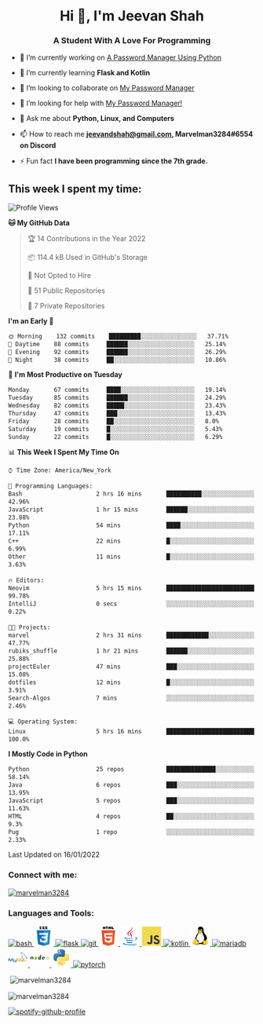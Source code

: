 <h1 align="center">Hi 👋, I'm Jeevan Shah</h1>
<h3 align="center">A Student With A Love For Programming</h3>

- 🔭 I’m currently working on [A Password Manager Using Python](https://github.com/marvelman3284/Python-Password-Manager)

- 🌱 I’m currently learning **Flask and Kotlin**

- 👯 I’m looking to collaborate on [My Password Manager](https://github.com/marvelman3284/Python-Password-Manager)

- 🤝 I’m looking for help with [My Password Manager!](https://github.com/marvelman3284/Python-Password-Manager)

- 💬 Ask me about **Python, Linux, and Computers**

- 📫 How to reach me **jeevandshah@gmail.com, Marvelman3284#6554 on Discord**

- ⚡ Fun fact **I have been programming since the 7th grade.**

## This week I spent my time:

<!--START_SECTION:waka-->
![Profile Views](http://img.shields.io/badge/Profile%20Views-1-blue)

**🐱 My GitHub Data** 

> 🏆 14 Contributions in the Year 2022
 > 
> 📦 114.4 kB Used in GitHub's Storage 
 > 
> 🚫 Not Opted to Hire
 > 
> 📜 51 Public Repositories 
 > 
> 🔑 7 Private Repositories  
 > 
**I'm an Early 🐤** 

```text
🌞 Morning    132 commits    █████████░░░░░░░░░░░░░░░░   37.71% 
🌆 Daytime    88 commits     ██████░░░░░░░░░░░░░░░░░░░   25.14% 
🌃 Evening    92 commits     ██████░░░░░░░░░░░░░░░░░░░   26.29% 
🌙 Night      38 commits     ██░░░░░░░░░░░░░░░░░░░░░░░   10.86%

```
📅 **I'm Most Productive on Tuesday** 

```text
Monday       67 commits     ████░░░░░░░░░░░░░░░░░░░░░   19.14% 
Tuesday      85 commits     ██████░░░░░░░░░░░░░░░░░░░   24.29% 
Wednesday    82 commits     █████░░░░░░░░░░░░░░░░░░░░   23.43% 
Thursday     47 commits     ███░░░░░░░░░░░░░░░░░░░░░░   13.43% 
Friday       28 commits     ██░░░░░░░░░░░░░░░░░░░░░░░   8.0% 
Saturday     19 commits     █░░░░░░░░░░░░░░░░░░░░░░░░   5.43% 
Sunday       22 commits     █░░░░░░░░░░░░░░░░░░░░░░░░   6.29%

```


📊 **This Week I Spent My Time On** 

```text
⌚︎ Time Zone: America/New_York

💬 Programming Languages: 
Bash                     2 hrs 16 mins       ██████████░░░░░░░░░░░░░░░   42.96% 
JavaScript               1 hr 15 mins        ██████░░░░░░░░░░░░░░░░░░░   23.88% 
Python                   54 mins             ████░░░░░░░░░░░░░░░░░░░░░   17.11% 
C++                      22 mins             █░░░░░░░░░░░░░░░░░░░░░░░░   6.99% 
Other                    11 mins             █░░░░░░░░░░░░░░░░░░░░░░░░   3.63%

🔥 Editors: 
Neovim                   5 hrs 15 mins       █████████████████████████   99.78% 
IntelliJ                 0 secs              ░░░░░░░░░░░░░░░░░░░░░░░░░   0.22%

🐱‍💻 Projects: 
marvel                   2 hrs 31 mins       ████████████░░░░░░░░░░░░░   47.77% 
rubiks_shuffle           1 hr 21 mins        ██████░░░░░░░░░░░░░░░░░░░   25.88% 
projectEuler             47 mins             ███░░░░░░░░░░░░░░░░░░░░░░   15.08% 
dotfiles                 12 mins             █░░░░░░░░░░░░░░░░░░░░░░░░   3.91% 
Search-Algos             7 mins              ░░░░░░░░░░░░░░░░░░░░░░░░░   2.46%

💻 Operating System: 
Linux                    5 hrs 16 mins       █████████████████████████   100.0%

```

**I Mostly Code in Python** 

```text
Python                   25 repos            ██████████████░░░░░░░░░░░   58.14% 
Java                     6 repos             ███░░░░░░░░░░░░░░░░░░░░░░   13.95% 
JavaScript               5 repos             ███░░░░░░░░░░░░░░░░░░░░░░   11.63% 
HTML                     4 repos             ██░░░░░░░░░░░░░░░░░░░░░░░   9.3% 
Pug                      1 repo              ░░░░░░░░░░░░░░░░░░░░░░░░░   2.33%

```



 Last Updated on 16/01/2022
<!--END_SECTION:waka-->

<h3 align="left">Connect with me:</h3>
<p align="left">
<a href="https://twitter.com/marvelman3284" target="blank"><img align="center" src="https://cdn.jsdelivr.net/npm/simple-icons@3.0.1/icons/twitter.svg" alt="marvelman3284" height="30" width="40" /></a>
</p>

<h3 align="left">Languages and Tools:</h3>
<p align="left"> <a href="https://www.gnu.org/software/bash/" target="_blank"> <img src="https://www.vectorlogo.zone/logos/gnu_bash/gnu_bash-icon.svg" alt="bash" width="40" height="40"/> </a> <a href="https://www.w3schools.com/css/" target="_blank"> <img src="https://raw.githubusercontent.com/devicons/devicon/master/icons/css3/css3-original-wordmark.svg" alt="css3" width="40" height="40"/> </a> <a href="https://flask.palletsprojects.com/" target="_blank"> <img src="https://www.vectorlogo.zone/logos/pocoo_flask/pocoo_flask-icon.svg" alt="flask" width="40" height="40"/> </a> <a href="https://git-scm.com/" target="_blank"> <img src="https://www.vectorlogo.zone/logos/git-scm/git-scm-icon.svg" alt="git" width="40" height="40"/> </a> <a href="https://www.w3.org/html/" target="_blank"> <img src="https://raw.githubusercontent.com/devicons/devicon/master/icons/html5/html5-original-wordmark.svg" alt="html5" width="40" height="40"/> </a> <a href="https://www.java.com" target="_blank"> <img src="https://raw.githubusercontent.com/devicons/devicon/master/icons/java/java-original.svg" alt="java" width="40" height="40"/> </a> <a href="https://developer.mozilla.org/en-US/docs/Web/JavaScript" target="_blank"> <img src="https://raw.githubusercontent.com/devicons/devicon/master/icons/javascript/javascript-original.svg" alt="javascript" width="40" height="40"/> </a> <a href="https://kotlinlang.org" target="_blank"> <img src="https://www.vectorlogo.zone/logos/kotlinlang/kotlinlang-icon.svg" alt="kotlin" width="40" height="40"/> </a> <a href="https://www.linux.org/" target="_blank"> <img src="https://raw.githubusercontent.com/devicons/devicon/master/icons/linux/linux-original.svg" alt="linux" width="40" height="40"/> </a> <a href="https://mariadb.org/" target="_blank"> <img src="https://www.vectorlogo.zone/logos/mariadb/mariadb-icon.svg" alt="mariadb" width="40" height="40"/> </a> <a href="https://www.mysql.com/" target="_blank"> <img src="https://raw.githubusercontent.com/devicons/devicon/master/icons/mysql/mysql-original-wordmark.svg" alt="mysql" width="40" height="40"/> </a> <a href="https://nodejs.org" target="_blank"> <img src="https://raw.githubusercontent.com/devicons/devicon/master/icons/nodejs/nodejs-original-wordmark.svg" alt="nodejs" width="40" height="40"/> </a> <a href="https://www.python.org" target="_blank"> <img src="https://raw.githubusercontent.com/devicons/devicon/master/icons/python/python-original.svg" alt="python" width="40" height="40"/> </a> <a href="https://pytorch.org/" target="_blank"> <img src="https://www.vectorlogo.zone/logos/pytorch/pytorch-icon.svg" alt="pytorch" width="40" height="40"/> </a> </p>


<p>&nbsp;<img align="center" src="https://github-readme-stats.vercel.app/api?username=marvelman3284&show_icons=true&locale=en&theme=blue-green" alt="marvelman3284" /></p>

<p><img align="center" src="https://github-readme-streak-stats.herokuapp.com/?user=marvelman3284&theme=blue-green" alt="marvelman3284" /></p>


[![spotify-github-profile](https://spotify-github-profile.vercel.app/api/view?uid=lp0lvf5zzesrwq2hdzmfnkjsq&cover_image=true&theme=default)](https://github.com/kittinan/spotify-github-profile)
